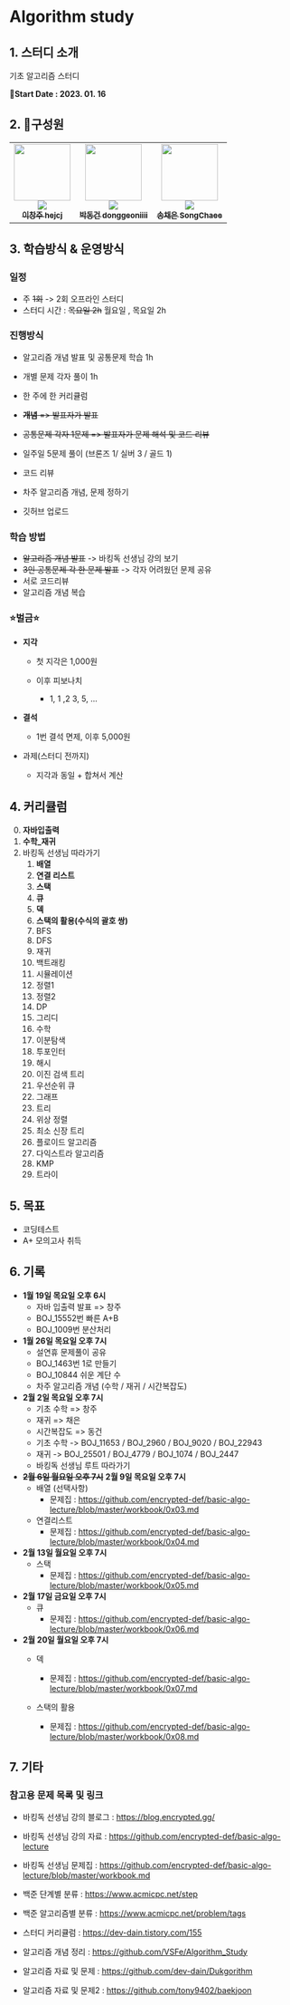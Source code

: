 # Algorithm study

## 1. 스터디 소개

기초 알고리즘 스터디

📆**Start Date : 2023. 01. 16**



## 2. 🤠구성원

<table>
        <td align="center"><a href="https://github.com/hejcj"><img src="https://avatars.githubusercontent.com/u/122426168?v=4?s=100" width="100px;" alt=""/><br /><img src="http://mazassumnida.wtf/api/mini/generate_badge?boj=bambiju156" widt="100px"><br /><sub><b>이창주 hejcj</b></sub></a><br /></td>
            <td align="center"><a href="https://github.com/donggeoniiii"><img src="https://avatars.githubusercontent.com/u/120314184?v=4?s=100" width="100px;" alt=""/><br /><img src="http://mazassumnida.wtf/api/mini/generate_badge?boj=hartlane" widt="100px"><br /><sub><b>박동건 donggeoniiii</b></sub></a><br /></td>
                <td align="center"><a href="https://github.com/SongChaee"><img src="https://avatars.githubusercontent.com/u/122426072?v=4?s=100" width="100px;" alt=""/><br /><img src="http://mazassumnida.wtf/api/mini/generate_badge?boj=razido" widt="100px"><br /><sub><b>송채은 SongChaee</b></sub></a><br /></td>
</table>




## 3. 학습방식 & 운영방식

### 일정

- 주 ~~1회~~ -> 2회 오프라인 스터디
- 스터디 시간 : ~~목요일 2h~~ 월요일 , 목요일 2h



### 진행방식

- 알고리즘 개념 발표 및 공통문제 학습 1h 
- 개별 문제 각자 풀이 1h

- 한 주에 한 커리큘럼
- ~~**개념** => 발표자가 발표~~ 
- ~~공통문제 각자 1문제  => 발표자가 문제 해석 및 코드 리뷰~~
- 일주일 5문제 풀이 (브론즈 1/ 실버 3 / 골드 1)
- 코드 리뷰
- 차주 알고리즘 개념, 문제 정하기
- 깃허브 업로드



### 학습 방법

- ~~알고리즘 개념 발표~~ -> 바킹독 선생님 강의 보기
- ~~3인 공통문제 각 한 문제 발표~~ -> 각자 어려웠던 문제 공유
- 서로 코드리뷰
- 알고리즘 개념 복습



### ⭐️벌금⭐️

- **지각**

  - 첫 지각은 1,000원

  - 이후 피보나치

    - 1, 1 ,2 3, 5, ...

      

- **결석**

  - 1번 결석 면제, 이후 5,000원

  

- 과제(스터디 전까지)

  - 지각과 동일 + 합쳐서 계산




## 4. 커리큘럼

0. **자바입출력**
1. **수학_재귀**
2. 바킹독 선생님 따라가기
   1. **배열**
   2. **연결 리스트**
   3. **스택**
   4. **큐**
   5. **덱**
   6. **스택의 활용(수식의 괄호 쌍)**
   7. BFS
   8. DFS
   9. 재귀
   10. 백트래킹
   11. 시뮬레이션
   12. 정렬1
   13. 정렬2
   14. DP
   15. 그리디
   16. 수학
   17. 이분탐색
   18. 투포인터
   19. 해시
   20. 이진 검색 트리
   21. 우선순위 큐
   22. 그래프
   23. 트리
   24. 위상 정렬
   25. 최소 신장 트리
   26. 플로이드 알고리즘
   27. 다익스트라 알고리즘
   28. KMP
   29. 트라이



## 5. 목표

- 코딩테스트
- A+ 모의고사 취득



## 6. 기록

- **1월 19일 목요일 오후 6시**
  - 자바 입출력 발표 => 창주
  - BOJ_15552번 빠른 A+B
  - BOJ_1009번 분산처리
- **1월 26일 목요일 오후 7시**
  - 설연휴 문제풀이 공유
  - BOJ_1463번 1로 만들기
  - BOJ_10844 쉬운 계단 수
  - 차주 알고리즘 개념 (수학 / 재귀 / 시간복잡도)
- **2월 2일 목요일 오후 7시**
  - 기초 수학 => 창주
  - 재귀 => 채은
  - 시간복잡도 => 동건
  - 기초 수학 -> BOJ_11653 / BOJ_2960 / BOJ_9020 / BOJ_22943
  - 재귀 -> BOJ_25501 / BOJ_4779 / BOJ_1074 / BOJ_2447
  - 바킹독 선생님 루트 따라가기
- ~~**2월 6일 월요일 오후 7시**~~  **2월 9일 목요일 오후 7시**
  - 배열 (선택사항)
    - 문제집 : https://github.com/encrypted-def/basic-algo-lecture/blob/master/workbook/0x03.md
  - 연결리스트 
    - 문제집 : https://github.com/encrypted-def/basic-algo-lecture/blob/master/workbook/0x04.md
- **2월 13일 월요일 오후 7시**
  - 스택
    - 문제집 : https://github.com/encrypted-def/basic-algo-lecture/blob/master/workbook/0x05.md
- **2월 17일 금요일 오후 7시**
  - 큐
    - 문제집 : https://github.com/encrypted-def/basic-algo-lecture/blob/master/workbook/0x06.md
- **2월 20일 월요일 오후 7시**
  - 덱
    - 문제집 : https://github.com/encrypted-def/basic-algo-lecture/blob/master/workbook/0x07.md

  - 스택의 활용
    - 문제집 : https://github.com/encrypted-def/basic-algo-lecture/blob/master/workbook/0x08.md


## 7. 기타

### 참고용 문제 목록 및 링크

- 바킹독 선생님 강의 블로그 : https://blog.encrypted.gg/
- 바킹독 선생님 강의 자료 : https://github.com/encrypted-def/basic-algo-lecture
- 바킹독 선생님 문제집 : https://github.com/encrypted-def/basic-algo-lecture/blob/master/workbook.md
- 백준 단계별 분류 : https://www.acmicpc.net/step

- 백준 알고리즘별 분류 : https://www.acmicpc.net/problem/tags
- 스터디 커리큘럼 : https://dev-dain.tistory.com/155
- 알고리즘 개념 정리 : https://github.com/VSFe/Algorithm_Study
- 알고리즘 자료 및 문제 : https://github.com/dev-dain/Dukgorithm
- 알고리즘 자료 및 문제2 : https://github.com/tony9402/baekjoon
